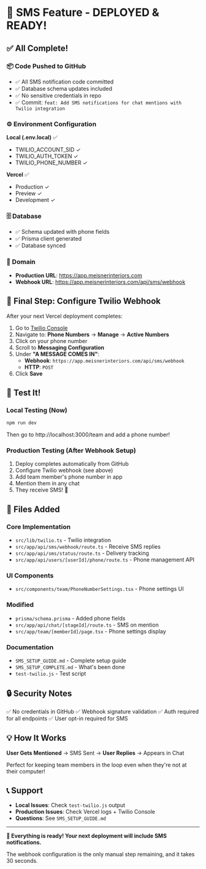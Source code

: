 # 🚀 SMS Feature - DEPLOYED & READY!

## ✅ All Complete!

### 📦 Code Pushed to GitHub
- ✅ All SMS notification code committed
- ✅ Database schema updates included
- ✅ No sensitive credentials in repo
- ✅ Commit: `feat: Add SMS notifications for chat mentions with Twilio integration`

### ⚙️ Environment Configuration

**Local (.env.local)** ✅
- TWILIO_ACCOUNT_SID ✓
- TWILIO_AUTH_TOKEN ✓
- TWILIO_PHONE_NUMBER ✓

**Vercel** ✅
- Production ✓
- Preview ✓
- Development ✓

### 🗄️ Database
- ✅ Schema updated with phone fields
- ✅ Prisma client generated
- ✅ Database synced

### 📱 Domain
- **Production URL**: https://app.meisnerinteriors.com
- **Webhook URL**: https://app.meisnerinteriors.com/api/sms/webhook

## 🎯 Final Step: Configure Twilio Webhook

After your next Vercel deployment completes:

1. Go to [Twilio Console](https://console.twilio.com/)
2. Navigate to: **Phone Numbers** → **Manage** → **Active Numbers**
3. Click on your phone number
4. Scroll to **Messaging Configuration**
5. Under **"A MESSAGE COMES IN"**:
   - **Webhook**: `https://app.meisnerinteriors.com/api/sms/webhook`
   - **HTTP**: `POST`
6. Click **Save**

## 🧪 Test It!

### Local Testing (Now)
```bash
npm run dev
```
Then go to http://localhost:3000/team and add a phone number!

### Production Testing (After Webhook Setup)
1. Deploy completes automatically from GitHub
2. Configure Twilio webhook (see above)
3. Add team member's phone number in app
4. Mention them in any chat
5. They receive SMS! 📱

## 📄 Files Added

### Core Implementation
- `src/lib/twilio.ts` - Twilio integration
- `src/app/api/sms/webhook/route.ts` - Receive SMS replies
- `src/app/api/sms/status/route.ts` - Delivery tracking
- `src/app/api/users/[userId]/phone/route.ts` - Phone management API

### UI Components
- `src/components/team/PhoneNumberSettings.tsx` - Phone settings UI

### Modified
- `prisma/schema.prisma` - Added phone fields
- `src/app/api/chat/[stageId]/route.ts` - SMS on mention
- `src/app/team/[memberId]/page.tsx` - Phone settings display

### Documentation
- `SMS_SETUP_GUIDE.md` - Complete setup guide
- `SMS_SETUP_COMPLETE.md` - What's been done
- `test-twilio.js` - Test script

## 🔒 Security Notes

✅ No credentials in GitHub
✅ Webhook signature validation
✅ Auth required for all endpoints
✅ User opt-in required for SMS

## 💡 How It Works

**User Gets Mentioned** → SMS Sent → **User Replies** → Appears in Chat

Perfect for keeping team members in the loop even when they're not at their computer!

## 📞 Support

- **Local Issues**: Check `test-twilio.js` output
- **Production Issues**: Check Vercel logs + Twilio Console
- **Questions**: See `SMS_SETUP_GUIDE.md`

---

**🎉 Everything is ready! Your next deployment will include SMS notifications.**

The webhook configuration is the only manual step remaining, and it takes 30 seconds.
